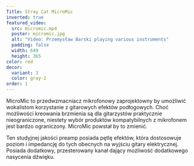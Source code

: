 ```yaml
---
Title: Stray Cat MicroMic
inverted: true
featured_video:
  src: micromic.mp4
  poster: micromic.jpg
  alt: "Video: Przemysław Barski playing various instruments"
  padding: false
  width: 649
  height: 365
color: red
decor:
  variant: 3
  color: gray-2
order: 1
---
```


MicroMic to przedwzmacniacz mikrofonowy zaprojektowny by umożliwić wokalistom korzystanie z gitarowych efektów podłogowych. Choć możliwości kreowania brzmienia są dla gitarzystów praktycznie nieograniczone, niestety wybór produktów kompatybilnych z mikrofonem jest bardzo ograniczony. MicroMic powstał by to zmienić.

Ten studyjnej jakości preamp posiada pętlę efektów, która dostosowuje poziom i impedancję do tych obecnych na wyjściu gitary elektrycznej. Posiada dodatkowy, przesterowany kanał dający możliwość dodatkowego nasycenia dźwięku.
